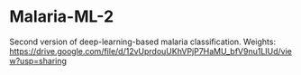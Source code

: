 # Malaria-ML-2
Second version of deep-learning-based malaria classification.
Weights: https://drive.google.com/file/d/12vUprdouUKhVPjP7HaMU_bfV9nu1LIUd/view?usp=sharing

